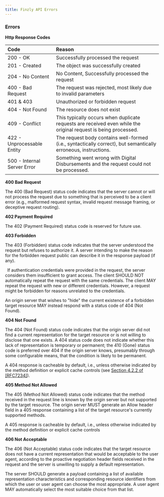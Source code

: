 ```yaml
---
title: Finzly API Errors
---
```


### **Errors** 
**Http Response Codes**

|Code|Reason|
| :- | :- |
|200 - OK|Successfully processed the request|
|201 - Created|The object was successfully created|
|204 - No Content|No Content, Successfully processed the request|
|400 - Bad Request|The request was rejected, most likely due to invalid parameters|
|401 & 403 |Unauthorized or forbidden request|
|404 - Not Found|The resource does not exist|
|409 - Conflict|This typically occurs when duplicate requests are received even while the original request is being processed.|
|422 - Unprocessable Entity|The request body contains well-formed (i.e., syntactically correct), but semantically erroneous, instructions.|
|500 - Internal Server Error|Something went wrong with Digital Disbursements and the request could not be processed.|


**400 Bad Request**

The 400 (Bad Request) status code indicates that the server cannot or will not process the request due to something that is perceived to be a client error (e.g., malformed request syntax, invalid request message framing, or deceptive request routing).

**402 Payment Required**

The 402 (Payment Required) status code is reserved for future use.

**403 Forbidden**

The 403 (Forbidden) status code indicates that the server understood the request but refuses to authorize it. A server intending to make the reason for the forbidden request public can describe it in the response payload (if any).

` `If authentication credentials were provided in the request, the server considers them insufficient to grant access. The client SHOULD NOT automatically repeat the request with the same credentials. The client MAY repeat the request with new or different credentials. However, a request might be forbidden for reasons unrelated to the credentials.

An origin server that wishes to "hide" the current existence of a forbidden target resource MAY instead respond with a status code of 404 (Not Found).

**404 Not Found**

The 404 (Not Found) status code indicates that the origin server did not find a current representation for the target resource or is not willing to disclose that one exists. A 404 status code does not indicate whether this lack of representation is temporary or permanent; the 410 (Gone) status code is preferred over 404 if the origin server knows, presumably through some configurable means, that the condition is likely to be permanent.

A 404 response is cacheable by default, i.e., unless otherwise indicated by the method definition or explicit cache controls (see [Section 4.2.2 of \[RFC7234\]](https://www.rfc-editor.org/rfc/rfc7234#section-4.2.2)).

**405 Method Not Allowed**

The 405 (Method Not Allowed) status code indicates that the method received in the request line is known by the origin server but not supported by the target resource. The origin server MUST generate an Allow header field in a 405 response containing a list of the target resource's currently supported methods.

A 405 response is cacheable by default, i.e., unless otherwise indicated by the method definition or explicit cache controls

**406 Not Acceptable**

The 406 (Not Acceptable) status code indicates that the target resource does not have a current representation that would be acceptable to the user agent, according to the proactive negotiation header fields received in the request and the server is unwilling to supply a default representation.

The server SHOULD generate a payload containing a list of available representation characteristics and corresponding resource identifiers from which the user or user agent can choose the most  appropriate. A user agent MAY automatically select the most suitable choice from that list. 
